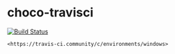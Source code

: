 # choco-travisci

 [![Build Status](https://travis-ci.com/githubfoam/choco-travisci.svg?branch=dev)](https://travis-ci.com/githubfoam/choco-travisci)  

~~~~
<https://travis-ci.community/c/environments/windows>
~~~~
